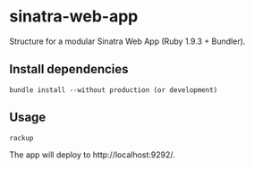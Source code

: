 # sinatra-web-app

Structure for a modular Sinatra Web App (Ruby 1.9.3 + Bundler).

## Install dependencies

    bundle install --without production (or development)

## Usage

    rackup

The app will deploy to http://localhost:9292/.
